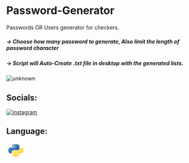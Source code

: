 # Password-Generator
Passwords OR Users generator for checkers.

<h5>-> Choose how many password to generate, Also limit the length of password character</h5>
<h5>-> Script will Auto-Create .txt file in desktop with the generated lists.</h5>

![unknown](https://user-images.githubusercontent.com/104280578/164954699-78189a15-5bf4-4d05-8807-44504f8e72ea.png)




<h2>Socials:</h2>
 <a href="https://www.instagram.com/thrudespair/" target="_blank">
   <img class="img" style="height: 40px; width:50px;" src="https://raw.githubusercontent.com/rahuldkjain/github-profile-readme-generator/master/src/images/icons/Social/instagram.svg" alt="instagram"> </img>
  </a>
  
<h2>Language:</h2>
   <a href="https://www.python.org/" target="_blank">
    <img style="height: 40px; width:50px;" src="https://raw.githubusercontent.com/devicons/devicon/master/icons/python/python-original.svg" alt="Python"> </img>
   </a>
